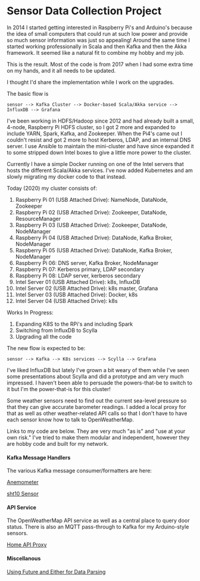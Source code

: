 # Sensor Data Collection Project


In 2014 I started getting interested in Raspberry Pi's and Arduino's because the idea of small 
computers that could run at such low power and provide so much sensor information was just so appealing!
Around the same time I started working professionally in Scala and then Kafka and then the Akka framework. It seemed like
a natural fit to combine my hobby and my job. 

This is the result. Most of the code is from 2017 when I had some extra time on my hands, and it all needs to be updated.

I thought I'd share the implementation while I work on the upgrades.

The basic flow is 

`sensor --> Kafka Cluster --> Docker-based Scala/Akka service --> InfluxDB --> Grafana`

I've been working in HDFS/Hadoop since 2012 and had already built a small, 4-node, Raspberry Pi
HDFS cluster, so I got 2 more and expanded to include YARN, Spark, Kafka, and Zookeeper. When the Pi4's came out 
I couldn't resist and got 2 more to host Kerberos, LDAP, and an internal DNS server.
I use Ansible to maintain the mini-cluster and have since expanded it to some stripped down Intel 
boxes to give a little more power to the cluster.

Currently I have a simple Docker running on one of the Intel servers that hosts the different Scala/Akka
services. I've now added Kubernetes and am slowly migrating my docker code to that instead. 

Today (2020) my cluster consists of:
1. Raspberry Pi 01 (USB Attached Drive): NameNode, DataNode, Zookeeper
2. Raspberry Pi 02 (USB Attached Drive): Zookeeper, DataNode, ResourceManager
3. Raspberry Pi 03 (USB Attached Drive): Zookeeper, DataNode, NodeManager
4. Raspberry Pi 04 (USB Attached Drive): DataNode, Kafka Broker, NodeManager
5. Raspberry Pi 05 (USB Attached Drive): DataNode, Kafka Broker, NodeManager 
6. Raspberry Pi 06: DNS server, Kafka Broker, NodeManager
7. Raspberry Pi 07: Kerberos primary, LDAP secondary
8. Raspberry Pi 08: LDAP server, kerberos secondary
9. Intel Server 01 (USB Attached Drive): k8s, InfluxDB
10. Intel Server 02 (USB Attached Drive): k8s master, Grafana
11. Intel Server 03 (USB Attached Drive): Docker, k8s 
12. Intel Server 04 (USB Attached Drive): k8s

Works In Progress:
1. Expanding K8S to the RPi's and including Spark
2. Switching from InfluxDB to Scylla
3. Upgrading all the code

The new flow is expected to be:

`sensor --> Kafka --> K8s services --> Scylla --> Grafana`

I've liked InfluxDB but lately I've grown a bit weary of them while I've seen some presentations
about Scylla and did a prototype and am very much impressed. I haven't been able to persuade the powers-that-be
to switch to it but I'm the power-that-is for this cluster!

Some weather sensors need to find out the current sea-level pressure so that they can give accurate
barometer readings. I added a local proxy for that as well as other weather-related API calls so that
I don't have to have each sensor know how to talk to OpenWeatherMap. 

Links to my code are below. They are very much "as is" and "use at your own risk." I've tried to 
make them modular and independent, however they are hobby code and built for my network.

#### Kafka Message Handlers

The various Kafka message consumer/formatters are here:

[Anemometer](https://github.com/urdnot-ios/iotKafkaWindDirection)

[sht10 Sensor](https://github.com/urdnot-ios/iotKafkaSht10Sensor)

#### API Service
The OpenWeatherMap API service as well as a central place to query door status. There is also an MQTT pass-through to Kafka for my 
Arduino-style sensors.

[Home API Proxy](https://github.com/urdnot-ios/HomeApiService)

#### Miscellanous
[Using Future and Either for Data Parsing](https://github.com/urdnot-ios/simpleFuture)